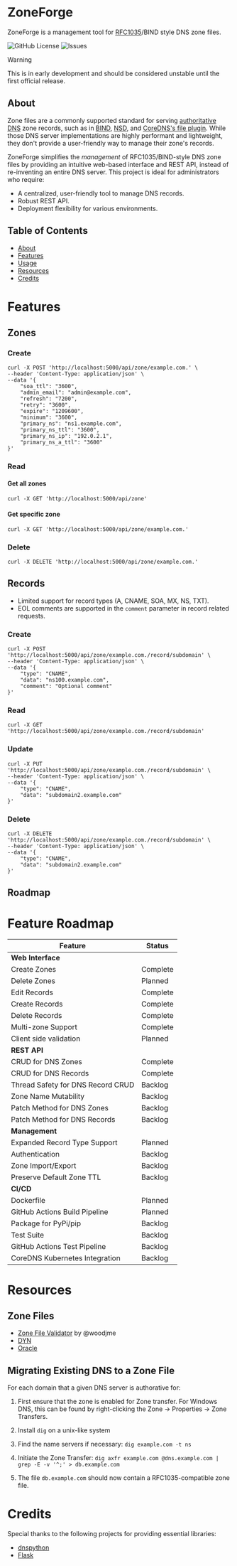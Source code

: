 # ZoneForge

ZoneForge is a management tool for [RFC1035](https://rfc-annotations.research.icann.org/rfc1035.html)/BIND style DNS zone files. 

![GitHub License](https://img.shields.io/github/license/holysoles/zoneforge)
![Issues](https://img.shields.io/github/issues/holysoles/zoneforge)

> [!WARNING]  
> This is in early development and should be considered unstable until the first official release.

## About

Zone files are a commonly supported standard for serving [authoritative DNS](https://en.wikipedia.org/wiki/Name_server#Authoritative_name_server) zone records, such as in [BIND](https://www.isc.org/bind/), [NSD](https://github.com/NLnetLabs/nsd), and [CoreDNS's file plugin](https://coredns.io/plugins/file/). While those DNS server implementations are highly performant and lightweight, they don't provide a user-friendly way to manage their zone's records.

ZoneForge simplifies the *management* of RFC1035/BIND-style DNS zone files by providing an intuitive web-based interface and REST API, instead of re-inventing an entire DNS server. This project is ideal for administrators who require:
- A centralized, user-friendly tool to manage DNS records.
- Robust REST API.
- Deployment flexibility for various environments.

## Table of Contents
- [About](#About)
- [Features](#Features)
- [Usage](#Usage)
- [Resources](#Resources)
- [Credits](#Credits)

# Features

## Zones

### Create

```shell
curl -X POST 'http://localhost:5000/api/zone/example.com.' \
--header 'Content-Type: application/json' \
--data '{
    "soa_ttl": "3600",
    "admin_email": "admin@example.com",
    "refresh": "7200",
    "retry": "3600",
    "expire": "1209600",
    "minimum": "3600",
    "primary_ns": "ns1.example.com",
    "primary_ns_ttl": "3600",
    "primary_ns_ip": "192.0.2.1",
    "primary_ns_a_ttl": "3600"
}'
```

### Read

#### Get all zones
```shell
curl -X GET 'http://localhost:5000/api/zone'
```

#### Get specific zone
```shell
curl -X GET 'http://localhost:5000/api/zone/example.com.'
```

### Delete

```shell
curl -X DELETE 'http://localhost:5000/api/zone/example.com.'
```

## Records

- Limited support for record types (A, CNAME, SOA, MX, NS, TXT).
- EOL comments are supported in the `comment` parameter in record related requests.

### Create

```shell
curl -X POST 'http://localhost:5000/api/zone/example.com./record/subdomain' \
--header 'Content-Type: application/json' \
--data '{
    "type": "CNAME",
    "data": "ns100.example.com",
    "comment": "Optional comment"
}'
```

### Read

```shell
curl -X GET 'http://localhost:5000/api/zone/example.com./record/subdomain'
```

### Update

```shell
curl -X PUT 'http://localhost:5000/api/zone/example.com./record/subdomain' \
--header 'Content-Type: application/json' \
--data '{
    "type": "CNAME",
    "data": "subdomain2.example.com"
}'
```

### Delete

```shell
curl -X DELETE 'http://localhost:5000/api/zone/example.com./record/subdomain' \
--header 'Content-Type: application/json' \
--data '{
    "type": "CNAME",
    "data": "subdomain2.example.com"
}'
```

## Roadmap

# Feature Roadmap

| **Feature**                             | **Status**         |
|-----------------------------------------|--------------------|
| **Web Interface**                       |                    |
|  Create Zones                          | Complete          |
|  Delete Zones                          | Planned           |
|  Edit Records                          | Complete          |
|  Create Records                        | Complete          |
|  Delete Records                        | Complete          |
|  Multi-zone Support                    | Complete          |
|  Client side validation                | Planned           |
| **REST API**                            |                    |
|  CRUD for DNS Zones                    | Complete          |
|  CRUD for DNS Records                  | Complete          |
|  Thread Safety for DNS Record CRUD     | Backlog           |
|  Zone Name Mutability                  | Backlog           |
|  Patch Method for DNS Zones            | Backlog           |
|  Patch Method for DNS Records          | Backlog           |
| **Management**                          |                    |
|  Expanded Record Type Support          | Planned           |
|  Authentication                        | Backlog           |
|  Zone Import/Export                    | Backlog           |
|  Preserve Default Zone TTL             | Backlog           |
| **CI/CD**                               |                    |
|  Dockerfile                            | Planned           |
|  GitHub Actions Build Pipeline         | Planned           |
|  Package for PyPi/pip                  | Backlog           |
|  Test Suite                            | Backlog           |
|  GitHub Actions Test Pipeline          | Backlog           |
|  CoreDNS Kubernetes Integration        | Backlog           |



# Resources

## Zone Files

- [Zone File Validator](https://checkzone.dev/) by @woodjme
- [DYN](https://help.dyn.com/how-to-format-a-zone-file/)
- [Oracle](https://docs.oracle.com/en-us/iaas/Content/DNS/Reference/formattingzonefile.htm)

## Migrating Existing DNS to a Zone File

For each domain that a given DNS server is authorative for:

1. First ensure that the zone is enabled for Zone transfer. For Windows DNS, this can be found by right-clicking the Zone -> Properties -> Zone Transfers.

2. Install `dig` on a unix-like system

3. Find the name servers if necessary: `dig example.com -t ns`

4. Initiate the Zone Transfer: `dig axfr example.com @dns.example.com | grep -E -v '^;' > db.example.com`

5. The file `db.example.com` should now contain a RFC1035-compatible zone file.


# Credits

Special thanks to the following projects for providing essential libraries:
- [dnspython](https://github.com/rthalley/dnspython)
- [Flask](https://github.com/pallets/flask)
